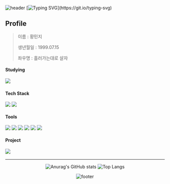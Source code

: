 <div>

![header](https://capsule-render.vercel.app/api?&type=waving&color=0:73c4a9,100:0f8ad7)
[![Typing SVG](https://readme-typing-svg.demolab.com?font=D2coding&pause=300&color=316C48&random=false&width=435&lines=%EC%BD%94%EB%94%A9+%EA%B3%B5%EB%B6%80+ing...)](https://git.io/typing-svg)

## Profile

> 이름 : 황민지
>
> 생년월일 : 1999.07.15
>
> 좌우명 : 흘러가는대로 살자

#### Studying
<img src="https://img.shields.io/badge/java-ED8B00?style=for-the-badge&logo=![img.png](img.png)&labelColor=ED8B00"/>

#### Tech Stack
<img src="https://img.shields.io/badge/unity-000000?style=for-the-badge&logo=unity&logoColor=ffffff&labelColor=000000"/>
<img src="https://img.shields.io/badge/react--native-61DAFB?style=for-the-badge&logo=react&logoColor=ffffff&labelColor=61DAFB"/>

#### Tools
<img src="https://img.shields.io/badge/git-F05032?style=for-the-badge&logo=git&logoColor=ffffff&labelColor=F05032"/>
<img src="https://img.shields.io/badge/github-181717?style=for-the-badge&logo=github&logoColor=ffffff&labelColor=181717"/>
<img src="https://img.shields.io/badge/notion-000000?style=for-the-badge&logo=notion&logoColor=ffffff&labelColor=000000"/>
<img src="https://img.shields.io/badge/intelli__J_idea-000000?style=for-the-badge&logo=intellijidea&logoColor=ffffff&labelColor=000000"/>
<img src="https://img.shields.io/badge/eclipse_ide-2C2255?style=for-the-badge&logo=eclipseide&logoColor=ffffff&labelColor=2C2255"/>
<img src="https://img.shields.io/badge/jira-0052CC?style=for-the-badge&logo=jira&logoColor=ffffff&labelColor=0052CC"/>

#### Project
<a href="https://jeppetto.notion.site/452644c2f7004a16b446fa71a34af56d?v=7f8ae625d99d40d5b07781050ad847c7&pvs=4" target="_blank"><img src="https://img.shields.io/badge/네이버_클라우드_비트캠프_프로젝트_모음-d7f8e8?style=for-the-badge&logo=naver&logoColor=#03C75A"/></a>

---
<div align="center">

![Anurag's GitHub stats](https://github-readme-stats.vercel.app/api?username=J-petto&show_icons=true&theme=radical)
![Top Langs](https://github-readme-stats.vercel.app/api/top-langs/?username=J-petto&layout=compact)

![footer](https://capsule-render.vercel.app/api?section=footer&type=waving&color=0:73c4a9,100:0f8ad7)

</div>
</div>


<!--
**J-petto/J-petto** is a ✨ _special_ ✨ repository because its `README.md` (this file) appears on your GitHub profile.

Here are some ideas to get you started:

- 🔭 I’m currently working on ...
- 🌱 I’m currently learning ...
- 👯 I’m looking to collaborate on ...
- 🤔 I’m looking for help with ...
- 💬 Ask me about ...
- 📫 How to reach me: ...
- 😄 Pronouns: ...
- ⚡ Fun fact: ...
-->


